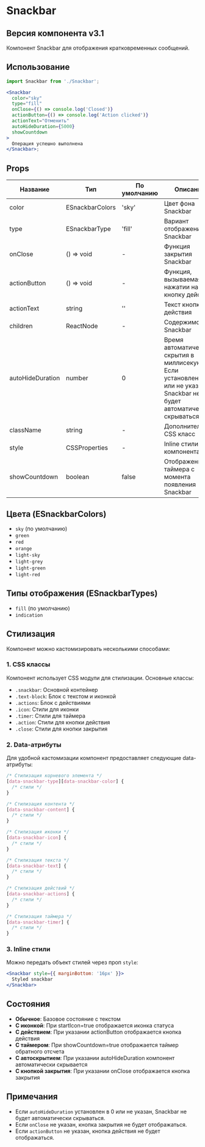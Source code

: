 # Snackbar

## Версия компонента v3.1

Компонент Snackbar для отображения кратковременных сообщений.

## Использование

```jsx
import Snackbar from './Snackbar';

<Snackbar
  color="sky"
  type="fill"
  onClose={() => console.log('Closed')}
  actionButton={() => console.log('Action clicked')}
  actionText="Отменить"
  autoHideDuration={5000}
  showCountdown
>
  Операция успешно выполнена
</Snackbar>;
```

## Props

| Название         | Тип             | По умолчанию | Описание                                                                                                                        |
|------------------|-----------------|--------------|---------------------------------------------------------------------------------------------------------------------------------|
| color            | ESnackbarColors | 'sky'        | Цвет фона Snackbar                                                                                                              |
| type             | ESnackbarType   | 'fill'       | Вариант отображения Snackbar                                                                                                    |
| onClose          | () => void      | -            | Функция закрытия Snackbar                                                                                                       |
| actionButton     | () => void      | -            | Функция, вызываемая при нажатии на кнопку действия                                                                              |
| actionText       | string          | ''           | Текст кнопки действия                                                                                                           |
| children         | ReactNode       | -            | Содержимое Snackbar                                                                                                             |
| autoHideDuration | number          | 0            | Время автоматического скрытия в миллисекундах. Если установлено в 0 или не указано, Snackbar не будет автоматически скрываться. |
| className        | string          | -            | Дополнительный CSS класс                                                                                                        |
| style            | CSSProperties   | -            | Inline стили для компонента                                                                                                     |
| showCountdown    | boolean         | false        | Отображение таймера с момента появления Snackbar                                                                                |

## Цвета (ESnackbarColors)

- `sky` (по умолчанию)
- `green`
- `red`
- `orange`
- `light-sky`
- `light-grey`
- `light-green`
- `light-red`

## Типы отображения (ESnackbarTypes)

- `fill` (по умолчанию)
- `indication`

## Стилизация

Компонент можно кастомизировать несколькими способами:

### 1. CSS классы

Компонент использует CSS модули для стилизации. Основные классы:

- `.snackbar`: Основной контейнер
- `.text-block`: Блок с текстом и иконкой
- `.actions`: Блок с действиями
- `.icon`: Стили для иконки
- `.timer`: Стили для таймера
- `.action`: Стили для кнопки действия
- `.close`: Стили для кнопки закрытия

### 2. Data-атрибуты

Для удобной кастомизации компонент предоставляет следующие data-атрибуты:

```css
/* Стилизация корневого элемента */
[data-snackbar-type][data-snackbar-color] {
  /* стили */
}

/* Стилизация контента */
[data-snackbar-content] {
  /* стили */
}

/* Стилизация иконки */
[data-snackbar-icon] {
  /* стили */
}

/* Стилизация текста */
[data-snackbar-text] {
  /* стили */
}

/* Стилизация действий */
[data-snackbar-actions] {
  /* стили */
}

/* Стилизация таймера */
[data-snackbar-timer] {
  /* стили */
}
```

### 3. Inline стили

Можно передать объект стилей через проп `style`:

```jsx
<Snackbar style={{ marginBottom: '16px' }}>
  Styled snackbar
</Snackbar>
```

## Состояния

- **Обычное**: Базовое состояние с текстом
- **С иконкой**: При startIcon=true отображается иконка статуса
- **С действием**: При указании actionButton отображается кнопка действия
- **С таймером**: При showCountdown=true отображается таймер обратного отсчета
- **С автоскрытием**: При указании autoHideDuration компонент автоматически скрывается
- **С кнопкой закрытия**: При указании onClose отображается кнопка закрытия

## Примечания

- Если `autoHideDuration` установлен в 0 или не указан, Snackbar не будет автоматически скрываться.
- Если `onClose` не указан, кнопка закрытия не будет отображаться.
- Если `actionButton` не указан, кнопка действия не будет отображаться.
